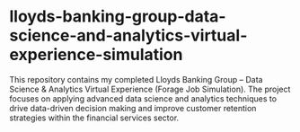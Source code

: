 # lloyds-banking-group-data-science-and-analytics-virtual-experience-simulation
This repository contains my completed Lloyds Banking Group – Data Science &amp; Analytics Virtual Experience (Forage Job Simulation). The project focuses on applying advanced data science and analytics techniques to drive data-driven decision making and improve customer retention strategies within the financial services sector.
